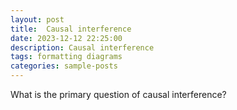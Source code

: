 ```yaml
---
layout: post
title:  Causal interference
date: 2023-12-12 22:25:00
description: Causal interference
tags: formatting diagrams
categories: sample-posts
---
```

What is the primary question of causal interference?
